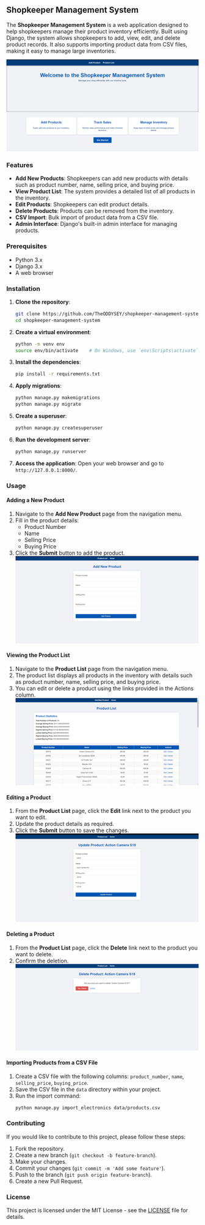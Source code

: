 ## Shopkeeper Management System

The **Shopkeeper Management System** is a web application designed to help shopkeepers manage their product inventory efficiently. Built using Django, the system allows shopkeepers to add, view, edit, and delete product records. It also supports importing product data from CSV files, making it easy to manage large inventories.


![Home Page](home.png)


### Features

- **Add New Products**: Shopkeepers can add new products with details such as product number, name, selling price, and buying price.
- **View Product List**: The system provides a detailed list of all products in the inventory.
- **Edit Products**: Shopkeepers can edit product details.
- **Delete Products**: Products can be removed from the inventory.
- **CSV Import**: Bulk import of product data from a CSV file.
- **Admin Interface**: Django's built-in admin interface for managing products.

### Prerequisites

- Python 3.x
- Django 3.x
- A web browser

### Installation

1. **Clone the repository**:
    ```bash
    git clone https://github.com/TheODDYSEY/shopkeeper-management-system.git
    cd shopkeeper-management-system
    ```

2. **Create a virtual environment**:
    ```bash
    python -m venv env
    source env/bin/activate    # On Windows, use `env\Scripts\activate`
    ```

3. **Install the dependencies**:
    ```bash
    pip install -r requirements.txt
    ```

4. **Apply migrations**:
    ```bash
    python manage.py makemigrations
    python manage.py migrate
    ```

5. **Create a superuser**:
    ```bash
    python manage.py createsuperuser
    ```

6. **Run the development server**:
    ```bash
    python manage.py runserver
    ```

7. **Access the application**:
    Open your web browser and go to `http://127.0.0.1:8000/`.

### Usage

#### Adding a New Product

1. Navigate to the **Add New Product** page from the navigation menu.
2. Fill in the product details:
    - Product Number
    - Name
    - Selling Price
    - Buying Price
3. Click the **Submit** button to add the product.
![Add Product Page](add.png)


#### Viewing the Product List

1. Navigate to the **Product List** page from the navigation menu.
2. The product list displays all products in the inventory with details such as product number, name, selling price, and buying price.
3. You can edit or delete a product using the links provided in the Actions column.
![Product List Page](list.png)


#### Editing a Product

1. From the **Product List** page, click the **Edit** link next to the product you want to edit.
2. Update the product details as required.
3. Click the **Submit** button to save the changes.
![Update Product Page](update.png)


#### Deleting a Product

1. From the **Product List** page, click the **Delete** link next to the product you want to delete.
2. Confirm the deletion.
![Delete Product Page](delete.png)


#### Importing Products from a CSV File

1. Create a CSV file with the following columns: `product_number`, `name`, `selling_price`, `buying_price`.
2. Save the CSV file in the `data` directory within your project.
3. Run the import command:
    ```bash
    python manage.py import_electronics data/products.csv
    ```



### Contributing

If you would like to contribute to this project, please follow these steps:

1. Fork the repository.
2. Create a new branch (`git checkout -b feature-branch`).
3. Make your changes.
4. Commit your changes (`git commit -m 'Add some feature'`).
5. Push to the branch (`git push origin feature-branch`).
6. Create a new Pull Request.

### License

This project is licensed under the MIT License - see the [LICENSE](LICENSE) file for details.

